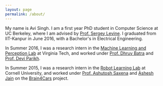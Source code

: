```yaml
---
layout: page
permalink: /about/
---
```


My name is Avi Singh. I am a first year PhD student in Computer Science at UC Berkeley, where I am advised by [Prof. Sergey Levine](https://people.eecs.berkeley.edu/~svlevine/). I graduated from IIT-Kanpur in June 2016, with a Bachelor's in Electrical Engineering. 

In Summer 2016, I was a research intern in the [Machine Learning and Perception Lab](https://mlp.ece.vt.edu/) at Virginia Tech, and worked under [Prof. Dhruv Batra](https://filebox.ece.vt.edu/~dbatra/) and [Prof. Devi Parikh](https://filebox.ece.vt.edu/~parikh/).

In Summer 2015, I was a research intern in the [Robot Learning Lab](http://pr.cs.cornell.edu/) at Cornell University, and worked under [Prof. Ashutosh Saxena](http://www.cs.stanford.edu/people/asaxena/index.html) and [Ashesh Jain](http://www.asheshjain.org) on the [Brain4Cars](http://www.brain4cars.com) project.
